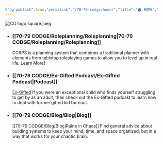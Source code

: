 ```yaml
---
{"dg-publish":true,"permalink":"/70-79-codge/home/","title":"🏠 HOME","contentClasses":"dashboard","tags":["gardenEntry"],"created":"","updated":""}
---
```



![CO logo square.jpeg](/img/user/70-79%20CODGE/Assets/Attachments/CO%20logo%20square.jpeg)

- ### [[70-79 CODGE/Roleplanning/Roleplanning\|70-79 CODGE/Roleplanning/Roleplanning]]
  CORPS is a planning system that combines a traditional planner with elements from tabletop roleplaying games to allow you to level up in real life. Learn More!

- ### [[70-79 CODGE/Ex-Gifted Podcast/Ex-Gifted Podcast\|Podcast]]
  [Ex-Gifted](https://exgifted.com/)
  If you were an exceptional child who finds yourself struggling to get by as an adult, then check out the Ex-Gifted podcast to learn how to deal with former gifted kid burnout.

- ### [[70-79 CODGE/Blog/Blog\|Blog]]
  [[70-79 CODGE/Blog/Blog\|Raine in Chaos]]
  Find general advice about building systems to keep your mind, time, and space organized, but in a way that works for your chaotic brain.

